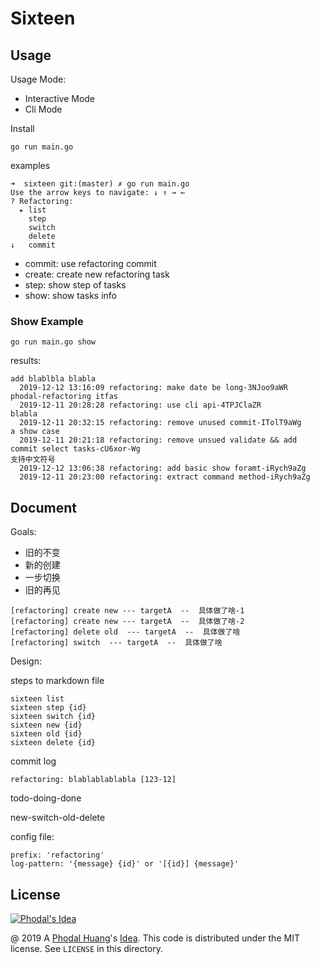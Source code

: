 # Sixteen


## Usage

Usage Mode:

 - Interactive Mode
 - Cli Mode

Install

```
go run main.go
```

examples

```
➜  sixteen git:(master) ✗ go run main.go     
Use the arrow keys to navigate: ↓ ↑ → ← 
? Refactoring: 
  ▸ list
    step
    switch
    delete
↓   commit
```

 - commit: use refactoring commit
 - create: create new refactoring task 
 - step: show step of tasks
 - show: show tasks info


### Show Example

```
go run main.go show
```

results:

```
add blablbla blabla 
  2019-12-12 13:16:09 refactoring: make date be long-3NJoo9aWR
phodal-refactoring itfas
  2019-12-11 20:28:28 refactoring: use cli api-4TPJClaZR
blabla 
  2019-12-11 20:32:15 refactoring: remove unused commit-ITolT9aWg
a show case
  2019-12-11 20:21:18 refactoring: remove unsued validate && add commit select tasks-cU6xor-Wg
支持中文符号
  2019-12-12 13:06:38 refactoring: add basic show foramt-iRych9aZg
  2019-12-11 20:23:00 refactoring: extract command method-iRych9aZg
```

## Document

Goals:

 - 旧的不变
 - 新的创建
 - 一步切换
 - 旧的再见
 

```
[refactoring] create new --- targetA  --  具体做了啥-1
[refactoring] create new --- targetA  --  具体做了啥-2
[refactoring] delete old  --- targetA  --  具体做了啥
[refactoring] switch  --- targetA  --  具体做了啥
```

Design:

steps to markdown file

```
sixteen list
sixteen step {id}
sixteen switch {id}
sixteen new {id}
sixteen old {id}
sixteen delete {id}
```

commit log

```
refactoring: blablablablabla [123-12]
```

todo-doing-done

new-switch-old-delete

config file:

```
prefix: 'refactoring'
log-pattern: '{message} {id}' or '[{id}] {message}'  
```

License
---

[![Phodal's Idea](http://brand.phodal.com/shields/idea-small.svg)](http://ideas.phodal.com/)

@ 2019 A [Phodal Huang](https://www.phodal.com)'s [Idea](http://github.com/phodal/ideas).  This code is distributed under the MIT license. See `LICENSE` in this directory.
